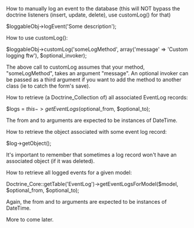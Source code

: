 How to manually log an event to the database (this will NOT bypass the doctrine listeners (insert, update, delete), use customLog() for that)

$loggableObj->logEvent('Some description');

How to use customLog():

$loggableObj->customLog('someLogMethod', array('message' => 'Custom logging ftw'), $optional_invoker);

The above call to customLog assumes that your method, "someLogMethod", takes an argument "message". An optional invoker can be passed as a third argument if you want to add the method to another class (ie to catch the form's save).

How to retrieve (a Doctrine_Collection of) all associated EventLog records:

$logs = $this->getEventLogs($optional_from, $optional_to);

The from and to arguments are expected to be instances of DateTime.

How to retrieve the object associated with some event log record:

$log->getObject();

It's important to remember that sometimes a log record won't have an associated object (if it was deleted).

How to retrieve all logged events for a given model:

Doctrine_Core::getTable('EventLog')->getEventLogsForModel($model, $optional_from, $optional_to);

Again, the from and to arguments are expected to be instances of DateTime.

More to come later.